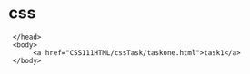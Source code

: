 # css
<!DOCTYPE html>
<html>
     <head>
         <meta charset="utf-8" >
         <meta name="viewport" content="width=device-width, initial-scale=1.0">
         <title>taskone</title>
         <link rel="stylesheet" href="taskone.css" type="text/css" media="all">
        
     </head>
     <body>
          <a href="CSS111HTML/cssTask/taskone.html">task1</a>
     </body>
</html>
